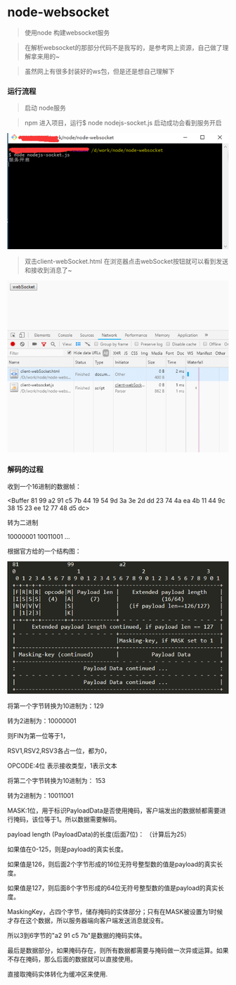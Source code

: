 # node-websocket

> 使用node 构建websocket服务

> 在解析websocket的那部分代码不是我写的，是参考网上资源，自己做了理解拿来用的~

> 虽然网上有很多封装好的ws包，但是还是想自己理解下

### 运行流程

> 启动 node服务

> npm 进入项目，运行$ node nodejs-socket.js 启动成功会看到服务开启

![Image text](https://github.com/yangmei123/node-websocket/blob/master/node.png)

> 双击client-webSocket.html 在浏览器点击webSocket按钮就可以看到发送和接收到消息了~

![Image text](https://github.com/yangmei123/node-websocket/blob/master/demo.gif)


### 解码的过程

收到一个16进制的数据帧：

<Buffer 81 99 a2 91 c5 7b 44 19 54 9d 3a 3e 2d dd 23 74 4a ea 4b 11 44 9c 38 15 23 ee 12 77 48 d5 dc>

转为二进制

10000001 10011001 ...

根据官方给的一个结构图：

![Image text](https://github.com/yangmei123/node-websocket/blob/master/code.png)

将第一个字节转换为10进制为：129

转为2进制为：10000001

则FIN为第一位等于1，

RSV1,RSV2,RSV3各占一位，都为0，

OPCODE:4位 表示接收类型，1表示文本

将第二个字节转换为10进制为： 153

转为2进制为：10011001

MASK:1位，用于标识PayloadData是否使用掩码，客户端发出的数据帧都需要进行掩码，该位等于1。所以数据需要解码。

payload length (PayloadData)的长度(后面7位)： （计算后为25）

如果值在0-125，则是payload的真实长度。

如果值是126，则后面2个字节形成的16位无符号整型数的值是payload的真实长度。

如果值是127，则后面8个字节形成的64位无符号整型数的值是payload的真实长度。

MaskingKey，占四个字节，储存掩码的实体部分；只有在MASK被设置为1时候才存在这个数据，所以服务器端向客户端发送消息就没有。

所以3到6字节的"a2 91 c5 7b"是数据的掩码实体。 

最后是数据部分，如果掩码存在，则所有数据都需要与掩码做一次异或运算。如果不存在掩码，那么后面的数据就可以直接使用。

直接取掩码实体转化为缓冲区来使用.
